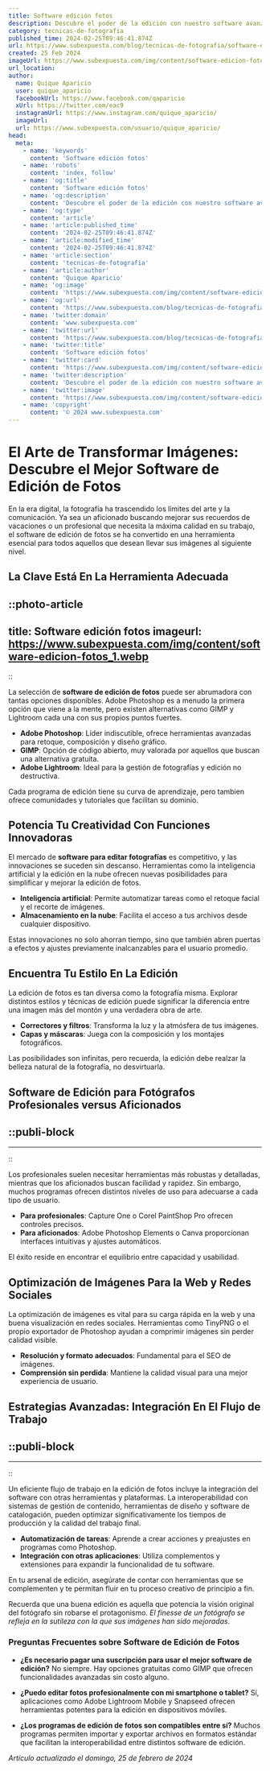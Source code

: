 ```yaml
---
title: Software edición fotos
description: Descubre el poder de la edición con nuestro software avanzado para fotos. Fácil, rápido y con resultados profesionales. ¡Transforma tus imágenes hoy!
category: tecnicas-de-fotografia
published_time: 2024-02-25T09:46:41.874Z
url: https://www.subexpuesta.com/blog/tecnicas-de-fotografia/software-edicion-fotos
created: 25 Feb 2024
imageUrl: https://www.subexpuesta.com/img/content/software-edicion-fotos_1.webp
url_location:
author:
  name: Quique Aparicio
  user: quique_aparicio
  facebookUrl: https://www.facebook.com/qaparicio
  xUrl: https://twitter.com/eac9
  instagramUrl: https://www.instagram.com/quique_aparicio/
  imageUrl: 
  url: https://www.subexpuesta.com/usuario/quique_aparicio/
head:
  meta:
    - name: 'keywords'
      content: 'Software edición fotos'
    - name: 'robots'
      content: 'index, follow'
    - name: 'og:title'
      content: 'Software edición fotos'
    - name: 'og:description'
      content: 'Descubre el poder de la edición con nuestro software avanzado para fotos. Fácil, rápido y con resultados profesionales. ¡Transforma tus imágenes hoy!'
    - name: 'og:type'
      content: 'article'
    - name: 'article:published_time'
      content: '2024-02-25T09:46:41.874Z'
    - name: 'article:modified_time'
      content: '2024-02-25T09:46:41.874Z'
    - name: 'article:section'
      content: 'tecnicas-de-fotografia'
    - name: 'article:author'
      content: 'Quique Aparicio'
    - name: 'og:image'
      content: 'https://www.subexpuesta.com/img/content/software-edicion-fotos_1.webp'
    - name: 'og:url'
      content: 'https://www.subexpuesta.com/blog/tecnicas-de-fotografia/software-edicion-fotos'
    - name: 'twitter:domain'
      content: 'www.subexpuesta.com'
    - name: 'twitter:url'
      content: 'https://www.subexpuesta.com/blog/tecnicas-de-fotografia/software-edicion-fotos'
    - name: 'twitter:title'
      content: 'Software edición fotos'
    - name: 'twitter:card'
      content: 'https://www.subexpuesta.com/img/content/software-edicion-fotos_1.webp'
    - name: 'twitter:description'
      content: 'Descubre el poder de la edición con nuestro software avanzado para fotos. Fácil, rápido y con resultados profesionales. ¡Transforma tus imágenes hoy!'
    - name: 'twitter:image'
      content: 'https://www.subexpuesta.com/img/content/software-edicion-fotos_1.webp'
    - name: 'copyright'
      content: '© 2024 www.subexpuesta.com'
---
```

# El Arte de Transformar Imágenes: Descubre el Mejor Software de Edición de Fotos

En la era digital, la fotografía ha trascendido los límites del arte y la comunicación. Ya sea un aficionado buscando mejorar sus recuerdos de vacaciones o un profesional que necesita la máxima calidad en su trabajo, el software de edición de fotos se ha convertido en una herramienta esencial para todos aquellos que desean llevar sus imágenes al siguiente nivel.

## La Clave Está En La Herramienta Adecuada


::photo-article
---
title: Software edición fotos
imageurl: https://www.subexpuesta.com/img/content/software-edicion-fotos_1.webp
---
::


La selección de **software de edición de fotos** puede ser abrumadora con tantas opciones disponibles. Adobe Photoshop es a menudo la primera opción que viene a la mente, pero existen alternativas como GIMP y Lightroom cada una con sus propios puntos fuertes.

- **Adobe Photoshop**: Líder indiscutible, ofrece herramientas avanzadas para retoque, composición y diseño gráfico.
- **GIMP**: Opción de código abierto, muy valorada por aquellos que buscan una alternativa gratuita.
- **Adobe Lightroom**: Ideal para la gestión de fotografías y edición no destructiva.

Cada programa de edición tiene su curva de aprendizaje, pero tambien ofrece comunidades y tutoriales que facilitan su dominio.

## Potencia Tu Creatividad Con Funciones Innovadoras

El mercado de **software para editar fotografías** es competitivo, y las innovaciones se suceden sin descanso. Herramientas como la inteligencia artificial y la edición en la nube ofrecen nuevas posibilidades para simplificar y mejorar la edición de fotos.

- **Inteligencia artificial**: Permite automatizar tareas como el retoque facial y el recorte de imágenes.
- **Almacenamiento en la nube**: Facilita el acceso a tus archivos desde cualquier dispositivo.

Estas innovaciones no solo ahorran tiempo, sino que también abren puertas a efectos y ajustes previamente inalcanzables para el usuario promedio.

## Encuentra Tu Estilo En La Edición

La edición de fotos es tan diversa como la fotografía misma. Explorar distintos estilos y técnicas de edición puede significar la diferencia entre una imagen más del montón y una verdadera obra de arte.

- **Correctores y filtros**: Transforma la luz y la atmósfera de tus imágenes.
- **Capas y máscaras**: Juega con la composición y los montajes fotográficos.
  
Las posibilidades son infinitas, pero recuerda, la edición debe realzar la belleza natural de la fotografía, no desvirtuarla.

## Software de Edición para Fotógrafos Profesionales versus Aficionados


  ::publi-block
  ---
  ---
  ::
  
  
Los profesionales suelen necesitar herramientas más robustas y detalladas, mientras que los aficionados buscan facilidad y rapidez. Sin embargo, muchos programas ofrecen distintos niveles de uso para adecuarse a cada tipo de usuario.

- **Para profesionales**: Capture One o Corel PaintShop Pro ofrecen controles precisos.
- **Para aficionados**: Adobe Photoshop Elements o Canva proporcionan interfaces intuitivas y ajustes automáticos.

El éxito reside en encontrar el equilibrio entre capacidad y usabilidad.

## Optimización de Imágenes Para la Web y Redes Sociales

La optimización de imágenes es vital para su carga rápida en la web y una buena visualización en redes sociales. Herramientas como TinyPNG o el propio exportador de Photoshop ayudan a comprimir imágenes sin perder calidad visible.

- **Resolución y formato adecuados**: Fundamental para el SEO de imágenes.
- **Comprensión sin perdida**: Mantiene la calidad visual para una mejor experiencia de usuario.

## Estrategias Avanzadas: Integración En El Flujo de Trabajo


  ::publi-block
  ---
  ---
  ::
  
  
Un eficiente flujo de trabajo en la edición de fotos incluye la integración del software con otras herramientas y plataformas. La interoperabilidad con sistemas de gestión de contenido, herramientas de diseño y software de catalogación, pueden optimizar significativamente los tiempos de producción y la calidad del trabajo final.

- **Automatización de tareas**: Aprende a crear acciones y preajustes en programas como Photoshop.
- **Integración con otras aplicaciones**: Utiliza complementos y extensiones para expandir la funcionalidad de tu software.

En tu arsenal de edición, asegúrate de contar con herramientas que se complementen y te permitan fluir en tu proceso creativo de principio a fin.

Recuerda que una buena edición es aquella que potencia la visión original del fotógrafo sin robarse el protagonismo. *El finesse de un fotógrafo se refleja en la sutileza con la que sus imágenes han sido mejoradas*.

### Preguntas Frecuentes sobre Software de Edición de Fotos

- **¿Es necesario pagar una suscripción para usar el mejor software de edición?**
  No siempre. Hay opciones gratuitas como GIMP que ofrecen funcionalidades avanzadas sin costo alguno.

- **¿Puedo editar fotos profesionalmente con mi smartphone o tablet?**
  Sí, aplicaciones como Adobe Lightroom Mobile y Snapseed ofrecen herramientas potentes para la edición en dispositivos móviles.

- **¿Los programas de edición de fotos son compatibles entre sí?**
  Muchos programas permiten importar y exportar archivos en formatos estándar que facilitan la interoperabilidad entre distintos software de edición.

_Artículo actualizado el domingo, 25 de febrero de 2024_